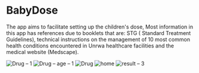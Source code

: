 # BabyDose
The app aims to facilitate setting up the children's dose,
Most information in this app has references due to booklets that are: STG ( Standard Treatment Guidelines), technical instructions on the management of 10 most common health conditions encountered in Unrwa
healthcare facilities and the medical website (Medscape).


![Drug – 1](https://user-images.githubusercontent.com/37079395/101886205-3ab0a180-3bac-11eb-984e-c5e232c70135.png)
![Drug – age – 1](https://user-images.githubusercontent.com/37079395/101886210-3be1ce80-3bac-11eb-97f2-015b82899048.png)
![Drug](https://user-images.githubusercontent.com/37079395/101886216-3dab9200-3bac-11eb-9c39-f91b887c64d6.png)
![home](https://user-images.githubusercontent.com/37079395/101886220-3e442880-3bac-11eb-8b29-e6f4d118fa47.png)
![result – 3](https://user-images.githubusercontent.com/37079395/101886223-3edcbf00-3bac-11eb-8e8f-ffd2985bdb0b.png)











